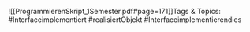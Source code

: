 
![[ProgrammierenSkript_1Semester.pdf#page=171]]Tags & Topics:
   #Interfaceimplementiert
   #realisiertObjekt
   #Interfaceimplementierendies
